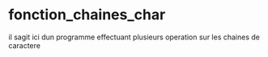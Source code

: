 # fonction_chaines_char
il sagit ici dun programme effectuant plusieurs operation sur les chaines de caractere
